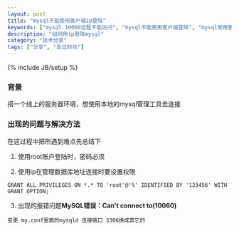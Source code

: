 ```yaml
---
layout: post
title: "mysql不能使用客户端ip登陆"
keywords: ["mysql 10060远程不能访问", "mysql不能使用客户端登陆", "mysql使用客户端ip登陆"]
description: "如何用ip登陆mysql"
category: "技术分享"
tags: ["分享", "走过的坑"]
---
```

{% include JB/setup %}

### 背景
搭一个线上的服务器环境，想使用本地的mysql管理工具去连接

### 出现的问题与解决方法
在这过程中把所遇到难点先总结下

1. 使用root账户登陆时，密码必须

2. 使用ip在管理数据库地址连接时要设置权限

```
GRANT ALL PRIVILEGES ON *.* TO 'root'@'%' IDENTIFIED BY '123456' WITH GRANT OPTION;
```

3. 出现的报错问题**MySQL错误：Can't connect to(10060)**

```
变更 my.conf里面的mysqld 连接端口 3306换成其它的
```